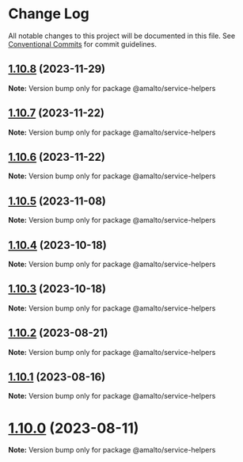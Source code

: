 # Change Log

All notable changes to this project will be documented in this file.
See [Conventional Commits](https://conventionalcommits.org) for commit guidelines.

## [1.10.8](https://github.com/amalto/platform6-ui-components/compare/@amalto/service-helpers@1.10.7...@amalto/service-helpers@1.10.8) (2023-11-29)

**Note:** Version bump only for package @amalto/service-helpers

## [1.10.7](https://github.com/amalto/platform6-ui-components/compare/@amalto/service-helpers@1.10.6...@amalto/service-helpers@1.10.7) (2023-11-22)

**Note:** Version bump only for package @amalto/service-helpers

## [1.10.6](https://github.com/amalto/platform6-ui-components/compare/@amalto/service-helpers@1.10.5...@amalto/service-helpers@1.10.6) (2023-11-22)

**Note:** Version bump only for package @amalto/service-helpers

## [1.10.5](https://github.com/amalto/platform6-ui-components/compare/@amalto/service-helpers@1.10.4...@amalto/service-helpers@1.10.5) (2023-11-08)

**Note:** Version bump only for package @amalto/service-helpers

## [1.10.4](https://github.com/amalto/platform6-ui-components/compare/@amalto/service-helpers@1.10.3...@amalto/service-helpers@1.10.4) (2023-10-18)

**Note:** Version bump only for package @amalto/service-helpers

## [1.10.3](https://github.com/amalto/platform6-ui-components/compare/@amalto/service-helpers@1.10.2...@amalto/service-helpers@1.10.3) (2023-10-18)

**Note:** Version bump only for package @amalto/service-helpers

## [1.10.2](https://github.com/amalto/platform6-ui-components/compare/@amalto/service-helpers@1.10.1...@amalto/service-helpers@1.10.2) (2023-08-21)

**Note:** Version bump only for package @amalto/service-helpers

## [1.10.1](https://github.com/amalto/platform6-ui-components/compare/@amalto/service-helpers@1.10.0...@amalto/service-helpers@1.10.1) (2023-08-16)

**Note:** Version bump only for package @amalto/service-helpers

# [1.10.0](https://github.com/amalto/platform6-ui-components/compare/@amalto/service-helpers@1.9.93...@amalto/service-helpers@1.10.0) (2023-08-11)

**Note:** Version bump only for package @amalto/service-helpers
